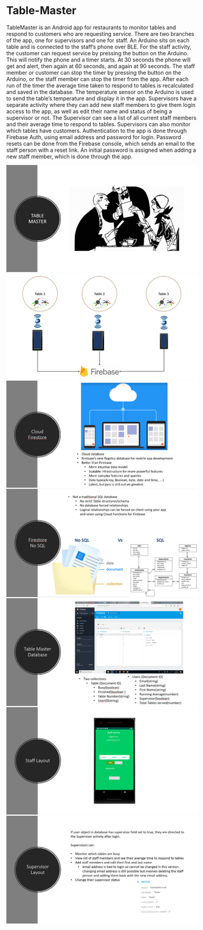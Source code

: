# Table-Master
TableMaster is an Android app for restaurants to monitor tables and respond to customers who are requesting service. There are two branches of the app, one for supervisors and one for staff. An Arduino sits on each table and is connected to the staff’s phone over BLE. 
For the staff activity, the customer can request service by pressing the button on the Arduino. This will notify the phone and a timer starts. At 30 seconds the phone will get and alert, then again at 60 seconds, and again at 90 seconds. The staff member or customer can stop the timer by pressing the button on the Arduino, or the staff member can stop the timer from the app. After each run of the timer the average time taken to respond to tables is recalculated and saved in the database. The temperature sensor on the Arduino is used to send the table’s temperature and display it in the app. 
Supervisors have a separate activity where they can add new staff members to give them login access to the app, as well as edit their name and status of being a supervisor or not. The Supervisor can see a list of all current staff members and their average time to respond to tables. Supervisors can also monitor which tables have customers.
Authentication to the app is done through Firebase Auth, using email address and password for login. Password resets can be done from the Firebase console, which sends an email to the staff person with a reset link. An initial password is assigned when adding a new staff member, which is done through the app.

![App Logo](/images/heading.PNG)
![App Structure](/images/structure.PNG)
![App FireStore](/images/firestore.PNG)
![App noSQL](/images/SQLandNoSQL.PNG)
![App Data](/images/data.PNG)
![App Staff Layout](/images/staffLayout.PNG)
![App Supervisor Layout](/images/SupervisorLayout.PNG)
